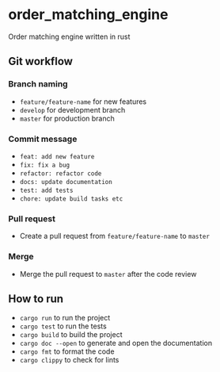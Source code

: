# order_matching_engine
Order matching engine written in rust


## Git workflow

### Branch naming
- `feature/feature-name` for new features
- `develop` for development branch
- `master` for production branch

### Commit message
- `feat: add new feature`
- `fix: fix a bug`
- `refactor: refactor code`
- `docs: update documentation`
- `test: add tests`
- `chore: update build tasks etc`

### Pull request
- Create a pull request from `feature/feature-name` to `master`

### Merge

- Merge the pull request to `master` after the code review


## How to run

- `cargo run` to run the project
- `cargo test` to run the tests
- `cargo build` to build the project
- `cargo doc --open` to generate and open the documentation
- `cargo fmt` to format the code
- `cargo clippy` to check for lints
